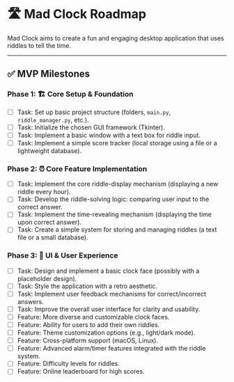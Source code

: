 # 🛣️ Mad Clock Roadmap

Mad Clock aims to create a fun and engaging desktop application that uses riddles to tell the time.

---

## ✅ MVP Milestones

### Phase 1: 🏗️ Core Setup & Foundation
- [ ] Task: Set up basic project structure (folders, `main.py`, `riddle_manager.py`, etc.).
- [ ] Task: Initialize the chosen GUI framework (Tkinter).
- [ ] Task: Implement a basic window with a text box for riddle input.
- [ ] Task: Implement a simple score tracker (local storage using a file or a lightweight database).

### Phase 2: ⏰ Core Feature Implementation
- [ ] Task: Implement the core riddle-display mechanism (displaying a new riddle every hour).
- [ ] Task: Develop the riddle-solving logic: comparing user input to the correct answer.
- [ ] Task: Implement the time-revealing mechanism (displaying the time upon correct answer).
- [ ] Task: Create a simple system for storing and managing riddles (a text file or a small database).

### Phase 3: 🎨 UI & User Experience
- [ ] Task: Design and implement a basic clock face (possibly with a placeholder design).
- [ ] Task: Style the application with a retro aesthetic.
- [ ] Task: Implement user feedback mechanisms for correct/incorrect answers.
- [ ] Task: Improve the overall user interface for clarity and usability.
- [ ] Feature: More diverse and customizable clock faces.
- [ ] Feature: Ability for users to add their own riddles.
- [ ] Feature: Theme customization options (e.g., light/dark mode).
- [ ] Feature: Cross-platform support (macOS, Linux).
- [ ] Feature: Advanced alarm/timer features integrated with the riddle system.
- [ ] Feature: Difficulty levels for riddles.
- [ ] Feature:  Online leaderboard for high scores.
